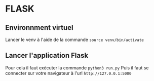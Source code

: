 # FLASK

## Environnment virtuel

Lancer le venv à l'aide de la commande `source venv/bin/activate`

## Lancer l'application Flask

Pour cela il faut exécuter la commande `python3 run.py`
Puis il faut se connecter sur votre navigateur à l'url `http://127.0.0.1:5000`